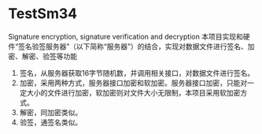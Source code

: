 # TestSm34
Signature encryption, signature verification and decryption
本项目实现和硬件“签名验签服务器”（以下简称“服务器”）的结合，实现对数据文件进行签名、加密、解密、验签等功能
1. 签名，从服务器获取16字节随机数，并调用相关接口，对数据文件进行签名。
2. 加密，采用两种方式，服务器接口加密和软加密。服务器接口加密，只能对一定大小的文件进行加密，软加密则对文件大小无限制，本项目采用软加密方式。
3. 解密，同加密类似。
4. 验签，通签名类似。

